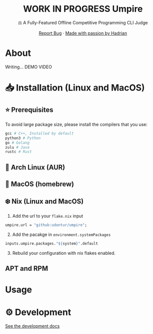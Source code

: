 <br />
<div align="center">
  <h1 align="center">WORK IN PROGRESS Umpire</h3>
  <p align="center">
    ⚖️ A Fully-Featured Offline Competitive Programming CLI Judge 
    <br />
    <br />
    <a href="https://github.com/udontur/judgel/issues/new">Report Bug</a>
    ·
    <a href="https://hadrianlau.com">Made with passion by Hadrian</a>
  </p>
</div>

# About
Writing...
DEMO VIDEO

# 📥 Installation (Linux and MacOS)
## ⭐ Prerequisites
To avoid large package size, please install the compilers that you use:
```nix
gcc # C++, Installed by default
python3 # Python
go # Golang
zulu # Java
rustc # Rust
```

## 🔵 Arch Linux (AUR)
## 🍺 MacOS (homebrew)
## ❄️ Nix (Linux and MacOS)
1. Add the url to your ```flake.nix``` input
```nix
umpire.url = "github:udontur/umpire";
```
2. Add the pacakge in ```environment.systemPackages```
```nix
inputs.umpire.packages."${system}".default
```
3. Rebuild your configuration with nix flakes enabled.
## APT and RPM

# Usage

# ⚙️ Development
[See the development docs](docs/development.md)